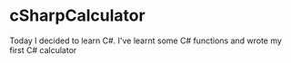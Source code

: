 # cSharpCalculator
Today I decided to learn C#. I've learnt some C# functions and wrote my first C# calculator
